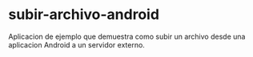 subir-archivo-android
=====================

Aplicacion de ejemplo que demuestra como subir un archivo desde una aplicacion Android a un servidor externo.